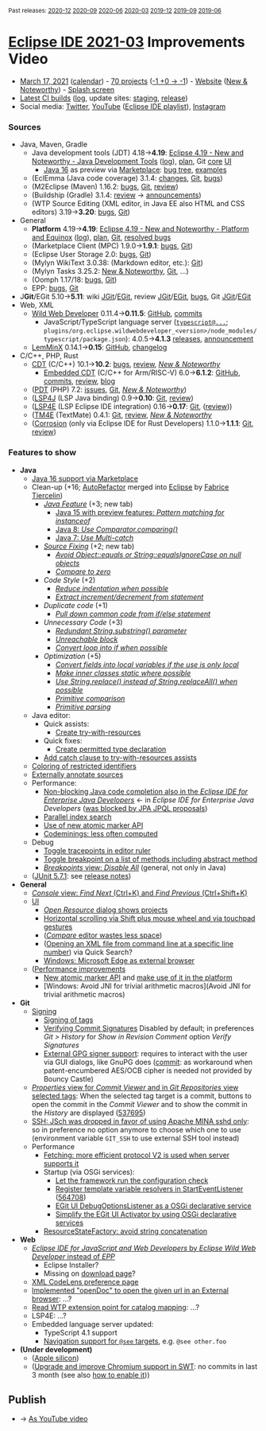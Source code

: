 <sup>Past releases:
[2020-12](https://github.com/howlger/Eclipse-IDE-improvements-videos/tree/2020-12)
[2020-09](https://github.com/howlger/Eclipse-IDE-improvements-videos/tree/2020-09)
[2020-06](https://github.com/howlger/Eclipse-IDE-improvements-videos/tree/2020-06)
[2020-03](https://github.com/howlger/Eclipse-IDE-improvements-videos/tree/2020-03)
[2019-12](https://github.com/howlger/Eclipse-IDE-improvements-videos/tree/2019-12)
[2019-09](https://github.com/howlger/Eclipse-IDE-improvements-videos/tree/2019-09)
[2019-06](https://github.com/howlger/Eclipse-IDE-improvements-videos/tree/2019-06)
</sup>

# [Eclipse IDE 2021-03](https://wiki.eclipse.org/Category:SimRel-2021-03) Improvements Video
* [March 17, 2021](https://www.google.com/calendar/event?eid=NnNtbjdzMXJiZXRjN2lnYnNyZHV1azgwOTAgZ2NoczdubTRudnBtODM3NDY5ZGRqOXRqbGtAZw&ctz=Europe/Berlin) ([calendar](https://calendar.google.com/calendar/embed?src=gchs7nm4nvpm837469ddj9tjlk@group.calendar.google.com&ctz=Europe/Berlin)) - [70 projects](https://projects.eclipse.org/releases/2021-03) ([-1 +0 → -1](projects_diff.txt)) - [Website](https://eclipse.org/eclipseide/2021-03) ([New & Noteworthy](https://eclipse.org/eclipseide/2021-03/noteworthy)) - [Splash screen](https://bugs.eclipse.org/bugs/show_bug.cgi?id=553853)
* [Latest CI builds](https://ci.eclipse.org/packaging/job/simrel.epp-tycho-build/lastSuccessfulBuild/artifact/org.eclipse.epp.packages/archive/) ([log](https://git.eclipse.org/c/simrel/org.eclipse.simrel.build.git/log/), update sites: [staging](https://download.eclipse.org/staging/2021-03), [release](http://download.eclipse.org/releases/2021-03))
* Social media: [Twitter](http://twitter.com/EclipseJavaIDE), [YouTube](https://www.youtube.com/user/EclipseFdn) ([Eclipse IDE playlist](https://www.youtube.com/playlist?list=PLy7t4z5SYNaSNjL60ofpwVhfA7mOF3Pgk)), [Instagram](https://www.instagram.com/eclipsejavaide)


### Sources

* Java, Maven, Gradle
    * Java development tools (JDT) 4.18→**4.19**: [Eclipse 4.19 - New and Noteworthy - Java Development Tools](https://www.eclipse.org/eclipse/news/4.19/jdt.php) ([log](https://git.eclipse.org/c/www.eclipse.org/eclipse/news.git/log/)), [plan](https://www.eclipse.org/projects/project-plan.php?planurl=http://www.eclipse.org/eclipse/development/plans/eclipse_project_plan_4_19.xml#themes_and_priorities), Git [core](https://git.eclipse.org/c/jdt/eclipse.jdt.core.git/log/) [UI](https://git.eclipse.org/c/jdt/eclipse.jdt.ui.git/log/)
        * [Java 16](https://jdk.java.net/16/) as preview via [Marketplace](https://marketplace.eclipse.org/content/java-16-support-eclipse-2021-03-419): [bug tree](https://bugs.eclipse.org/bugs/showdependencytree.cgi?id=565620&hide_resolved=0), [examples](https://wiki.eclipse.org/Java16/Examples)
    * (EclEmma (Java code coverage) 3.1.4: [changes](https://www.eclemma.org/changes.html), [Git](https://github.com/eclipse/eclemma/commits/master), [bugs](https://bugs.eclipse.org/bugs/buglist.cgi?product=Eclemma&query_format=advanced&order=changeddate%20DESC))
    * (M2Eclipse (Maven) 1.16.2: [bugs](https://bugs.eclipse.org/bugs/buglist.cgi?product=m2e&query_format=advanced&order=changeddate%20DESC&target_milestone=1.16.2), [Git](https://git.eclipse.org/c/m2e/m2e-core.git/log/), [review](https://projects.eclipse.org/projects/technology.m2e/reviews/1.16.2-release-review))
    * (Buildship (Gradle) 3.1.4: [review](https://projects.eclipse.org/projects/tools.buildship/releases/3.1.4) → [announcements](https://discuss.gradle.org/tag/buildship-release))
    * (WTP Source Editing (XML editor, in Java EE also HTML and CSS editors) 3.19→**3.20**: [bugs](https://bugs.eclipse.org/bugs/buglist.cgi?product=WTP%20Source%20Editing&query_format=advanced&order=changeddate%20DESC), [Git](https://git.eclipse.org/c/sourceediting/webtools.sourceediting.git/log/))
* General
    * **Platform** 4.19→**4.19**: [Eclipse 4.19 - New and Noteworthy - Platform and Equinox](https://www.eclipse.org/eclipse/news/4.19/platform.php) ([log](https://git.eclipse.org/c/www.eclipse.org/eclipse/news.git/log/)), [plan](https://www.eclipse.org/projects/project-plan.php?planurl=http://www.eclipse.org/eclipse/development/plans/eclipse_project_plan_4_18.xml#themes_and_priorities), [Git](https://git.eclipse.org/c/platform/eclipse.platform.ui.git/log/), [resolved bugs](https://bugs.eclipse.org/bugs/buglist.cgi?bug_status=RESOLVED&resolution=---&resolution=FIXED&product=JDT&query_format=advanced&order=changeddate%20DESC)
    * (Marketplace Client (MPC) 1.9.0→**1.9.1**: [bugs](https://bugs.eclipse.org/bugs/buglist.cgi?product=MPC&query_format=advanced&order=changeddate%20DESC), [Git](https://git.eclipse.org/c/mpc/org.eclipse.epp.mpc.git/log/))
    * (Eclipse User Storage 2.0: [bugs](https://bugs.eclipse.org/bugs/buglist.cgi?product=USSSDK&query_format=advanced&order=changeddate%20DESC), [Git](https://git.eclipse.org/c/usssdk/org.eclipse.usssdk.git/log/))
    * (Mylyn WikiText 3.0.38: (Markdown editor, etc.): [Git](https://git.eclipse.org/c/mylyn/org.eclipse.mylyn.docs.git/log/))
    * (Mylyn Tasks 3.25.2: [New & Noteworthy](https://www.eclipse.org/mylyn/new/), [Git](https://git.eclipse.org/c/mylyn/org.eclipse.mylyn.tasks.git/log/), ...)
    * (Oomph 1.17/18: [bugs](https://bugs.eclipse.org/bugs/buglist.cgi?product=Oomph&query_format=advanced&order=changeddate%20DESC), [Git](https://git.eclipse.org/c/oomph/org.eclipse.oomph.git/log/))
    * EPP: [bugs](https://bugs.eclipse.org/bugs/buglist.cgi?product=EPP&query_format=advanced&order=changeddate%20DESC), [Git](https://git.eclipse.org/c/epp/org.eclipse.epp.packages.git/log/)
* J**Git**/EGit 5.10→**5.11**: wiki [JGit](https://wiki.eclipse.org/JGit/New_and_Noteworthy/5.11)/[EGit](https://wiki.eclipse.org/EGit/New_and_Noteworthy/5.11), review [JGit](https://projects.eclipse.org/projects/technology.jgit/reviews/5.11.0-release-review)/[EGit](https://projects.eclipse.org/projects/technology.egit/reviews/5.11.0-release-review), [bugs](https://bugs.eclipse.org/bugs/buglist.cgi?product=EGit&product=JGit&query_format=advanced&order=changeddate%20DESC), Git [JGit](https://git.eclipse.org/c/jgit/jgit.git/log/)/[EGit](https://git.eclipse.org/c/egit/egit.git/log/)
* Web, XML
    * [Wild Web Developer](https://projects.eclipse.org/projects/tools.wildwebdeveloper) 0.11.4→**0.11.5**: [GitHub](https://github.com/eclipse/wildwebdeveloper), [commits](https://github.com/eclipse/wildwebdeveloper/compare/0.11.4...0.11.5)
        * JavaScript/TypeScript language server ([`typescript@...`](https://github.com/eclipse/wildwebdeveloper/blob/master/org.eclipse.wildwebdeveloper/pom.xml); `plugins/org.eclipse.wildwebdeveloper_<version>/node_modules/typescript/package.json`): 4.0.5→**4.1.3** [releases](https://github.com/microsoft/TypeScript/releases), [announcement](https://devblogs.microsoft.com/typescript/announcing-typescript-4-1/)
    * [LemMinX](https://projects.eclipse.org/projects/technology.lemminx) 0.14.1→**0.15**: [GitHub](https://github.com/eclipse/lemminx), [changelog](https://github.com/eclipse/lemminx/blob/master/CHANGELOG.md#change-log)
* C/C++, PHP, Rust
    * [CDT](https://projects.eclipse.org/projects/tools.cdt) (C/C++) 10.1→**10.2**: [bugs](https://bugs.eclipse.org/bugs/buglist.cgi?product=CDT&query_format=advanced&order=changeddate%20DESC), [review](https://projects.eclipse.org/projects/tools.cdt/reviews/10.2.0-release-review), [_New & Noteworthy_](https://wiki.eclipse.org/CDT/User/NewIn102)
        * [Embedded CDT](https://projects.eclipse.org/projects/iot.embed-cdt) (C/C++ for Arm/RISC-V) 6.0→**6.1.2**: [GitHub](https://github.com/eclipse-embed-cdt/eclipse-plugins), [commits](https://github.com/eclipse-embed-cdt/eclipse-plugins/compare/v6.0.0...v6.1.2-202102181132), [review](https://projects.eclipse.org/projects/iot.embed-cdt/reviews/6.1.2-release-review), [blog](https://gnu-mcu-eclipse.github.io/blog/)
    * ([PDT](https://projects.eclipse.org/projects/tools.pdt) (PHP) 7.2: [issues](https://github.com/eclipse/pdt/issues?q=is%3Aissue+sort%3Aupdated-asc), [Git](https://github.com/eclipse/pdt/commits/master), [_New & Noteworthy_](https://wiki.eclipse.org/PDT/NewIn72))
    * ([LSP4J](https://projects.eclipse.org/projects/technology.lsp4j) (LSP Java binding) 0.9→**0.10**: [Git](https://github.com/eclipse/lsp4j/commits/master), [review](https://projects.eclipse.org/projects/technology.lsp4j))
    * ([LSP4E](https://projects.eclipse.org/projects/technology.lsp4e) (LSP Eclipse IDE integration) 0.16→**0.17**: [Git](https://git.eclipse.org/c/lsp4e/lsp4e.git/log/), ([review](https://projects.eclipse.org/projects/technology.lsp4e/reviews/0.15.0-release-review)))
    * ([TM4E](https://projects.eclipse.org/projects/technology.tm4e) (TextMate) 0.4.1: [Git](https://github.com/eclipse/tm4e/commits/master), [review](https://projects.eclipse.org/projects/technology.tm4e/reviews/0.4.1-release-review), [_New & Noteworthy_](https://github.com/eclipse/tm4e/blob/master/RELEASE_NOTES.md#041)
    * ([Corrosion](https://github.com/eclipse/corrosion) (only via Eclipse IDE for Rust Developers) 1.1.0→**1.1.1**: [Git](https://github.com/eclipse/corrosion/commits/master), [review](https://projects.eclipse.org/projects/tools.corrosion/reviews/1.1.1-release-review))


### Features to show

* **Java**
    * [Java 16 support via Marketplace](https://marketplace.eclipse.org/content/java-16-support-eclipse-2021-03-419)
    * Clean-up (+16; [AutoRefactor](https://github.com/JnRouvignac/AutoRefactor) merged into [Eclipse](https://bugs.eclipse.org/bugs/buglist.cgi?classification=Eclipse%20Project&product=JDT&query_format=advanced&short_desc=AutoRefactor&short_desc_type=allwordssubstr) by [Fabrice Tiercelin](https://projects.eclipse.org/projects/eclipse.jdt/elections/election-fabrice-tiercelin-committer-eclipse-java-development-tools-jdt))
        * [_Java Feature_](https://www.eclipse.org/eclipse/news/4.19/jdt.php#java-feature) (+3; new tab)
            * [Java 15 with preview features: _Pattern matching for instanceof_](https://www.eclipse.org/eclipse/news/4.19/jdt.php#pattern-matching)
            * [Java 8: _Use Comparator.comparing()_](https://www.eclipse.org/eclipse/news/4.19/jdt.php#comparator-comparing)
            * [Java 7: _Use Multi-catch_](https://www.eclipse.org/eclipse/news/4.19/jdt.php#multi-catch)
        * [_Source Fixing_](https://www.eclipse.org/eclipse/news/4.19/jdt.php#source-fixing) (+2; new tab)
            * [_Avoid Object::equals or String::equalsIgnoreCase on null objects_](https://www.eclipse.org/eclipse/news/4.19/jdt.php#invert-equals)
            * [_Compare to zero_](https://www.eclipse.org/eclipse/news/4.19/jdt.php#comparison-zero)
        * _Code Style_ (+2)
            * [_Reduce indentation when possible_](https://www.eclipse.org/eclipse/news/4.19/jdt.php#reduce-indentation)
            * [_Extract increment/decrement from statement_](https://www.eclipse.org/eclipse/news/4.19/jdt.php#extract-increment)
        * _Duplicate code_ (+1)
            * [_Pull down common code from if/else statement_](https://www.eclipse.org/eclipse/news/4.19/jdt.php#control-flow-merge)
        * _Unnecessary Code_ (+3)
            * [_Redundant String.substring() parameter_](https://www.eclipse.org/eclipse/news/4.19/jdt.php#substring)
            * [_Unreachable block_](https://www.eclipse.org/eclipse/news/4.19/jdt.php#unreachable-block)
            * [_Convert loop into if when possible_](https://www.eclipse.org/eclipse/news/4.19/jdt.php#unlooped-while)
        * _Optimization_ (+5)
            * [_Convert fields into local variables if the use is only local_](https://www.eclipse.org/eclipse/news/4.19/jdt.php#convert-fields)
            * [_Make inner classes static where possible_](https://www.eclipse.org/eclipse/news/4.19/jdt.php#static-inner-class)
            * [_Use String.replace() instead of String.replaceAll() when possible_](https://www.eclipse.org/eclipse/news/4.19/jdt.php#string-replace)
            * [_Primitive comparison_](https://www.eclipse.org/eclipse/news/4.19/jdt.php#primitive-comparison)
            * [_Primitive parsing_](https://www.eclipse.org/eclipse/news/4.19/jdt.php#primitive-parsing)
    * Java editor:
        * Quick assists:
            * [Create try-with-resources](https://www.eclipse.org/eclipse/news/4.19/jdt.php#try-with-resources-quick-assist)
        * Quick fixes:
            * [Create permitted type declaration](https://www.eclipse.org/eclipse/news/4.19/jdt.php#create-permitted-type-declaration)
        * [Add catch clause to try-with-resources assists](https://www.eclipse.org/eclipse/news/4.19/jdt.php#add-catch-to-try-with-resources-assists)
    * [Coloring of restricted identifiers](https://www.eclipse.org/eclipse/news/4.19/jdt.php#restricted-identifier-preference)
    * [Externally annotate sources](https://www.eclipse.org/eclipse/news/4.19/jdt.php#annotate-for-source-folders)
    * Performance:
        * [Non-blocking Java code completion also in the _Eclipse IDE for Enterprise Java Developers_](https://www.eclipse.org/eclipse/news/4.16/jdt.php#default-non-blocking-completion) ← in _Eclipse IDE for Enterprise Java Developers_ ([was blocked by JPA JPQL proposals](https://bugs.eclipse.org/bugs/show_bug.cgi?id=563158#c5))
        * [Parallel index search](https://www.eclipse.org/eclipse/news/4.19/jdt.php#parallel-index-search)
        * [Use of new atomic marker API](https://bugs.eclipse.org/bugs/show_bug.cgi?id=571017)
        * [Codeminings: less often computed](https://bugs.eclipse.org/bugs/show_bug.cgi?id=570727)
    * Debug
        * [Toggle tracepoints in editor ruler](https://www.eclipse.org/eclipse/news/4.19/jdt.php#toggle-tracepoints)
        * [Toggle breakpoint on a list of methods including abstract method](https://www.eclipse.org/eclipse/news/4.19/jdt.php#toggle-breakpoints-works-listofmethods-including-abstract)
        * [_Breakpoints_ view: _Disable All_](https://www.eclipse.org/eclipse/news/4.19/platform.php#disable-all-breakpoints) (general, not only in Java)
    * ([JUnit 5.7.1](https://www.eclipse.org/eclipse/news/4.19/jdt.php#junit-5.7.1): see [release notes](https://junit.org/junit5/docs/5.7.1/release-notes/#release-notes-5.7.1/))
* **General**
    * [_Console_ view: _Find Next_ (Ctrl+K) and _Find Previous_ (Ctrl+Shift+K)](https://www.eclipse.org/eclipse/news/4.19/platform.php#console-find-next-find-previous)
    * [UI](https://bugs.eclipse.org/bugs/showdependencytree.cgi?id=569282&hide_resolved=0)
        * [_Open Resource_ dialog shows projects](https://bugs.eclipse.org/bugs/show_bug.cgi?id=479218)
        * [Horizontal scrolling via Shift plus mouse wheel and via touchpad gestures](https://www.eclipse.org/eclipse/news/4.19/platform.php#editors-horizontal-scroll)
        * ([_Compare_ editor wastes less space](https://bugs.eclipse.org/bugs/show_bug.cgi?id=551573))
        * ([Opening an XML file from command line at a specific line number](https://bugs.eclipse.org/bugs/show_bug.cgi?id=567708)) via Quick Search?
        * [Windows: Microsoft Edge as external browser](https://www.eclipse.org/eclipse/news/4.19/platform.php#browsers-windows-update)
    * ([Performance improvements](https://bugs.eclipse.org/bugs/show_bug.cgi?id=569285)
        * [New atomic marker API](https://bugs.eclipse.org/bugs/show_bug.cgi?id=570914) and [make use of it in the platform](https://bugs.eclipse.org/bugs/show_bug.cgi?id=570952)
        * [Windows: Avoid JNI for trivial arithmetic macros](Avoid JNI for trivial arithmetic macros)
* **Git**
    * [Signing](https://wiki.eclipse.org/EGit/New_and_Noteworthy/5.11#Signatures)
        * [Signing of tags](https://wiki.eclipse.org/EGit/New_and_Noteworthy/5.11#Creating_Signed_Tags)
        * [Verifying Commit Signatures](https://wiki.eclipse.org/EGit/New_and_Noteworthy/5.11#Verifying_Commit_Signatures) Disabled by default; in preferences _Git > History_ for _Show in Revision Comment_ option _Verify Signatures_
        * [External GPG signer support](https://wiki.eclipse.org/EGit/New_and_Noteworthy/5.11#Using_GPG_to_Sign_Commits_and_Tags): requires to interact with the user via GUI dialogs, like GnuPG does ([commit](https://git.eclipse.org/c/egit/egit.git/commit/?id=2b66e9b8baa2104c320c301daea9147227ef39fe): as workaround when patent-encumbered AES/OCB cipher is needed not provided by Bouncy Castle)
    * [_Properties_ view for _Commit Viewer_ and in _Git Repositories_ view selected tags](https://wiki.eclipse.org/EGit/New_and_Noteworthy/5.11#Properties_View): When the selected tag target is a commit, buttons to open the commit in the _Commit Viewer_ and to show the commit in the _History_ are displayed ([537695](https://bugs.eclipse.org/bugs/show_bug.cgi?id=537695))
    * [SSH: JSch was dropped in favor of using Apache MINA sshd only](https://wiki.eclipse.org/EGit/New_and_Noteworthy/5.11#Properties_View): so in preference no option anymore to choose which one to use (environment variable `GIT_SSH` to use external SSH tool instead)
    * Performance
        * [Fetching: more efficient protocol V2 is used when server supports it](https://wiki.eclipse.org/EGit/New_and_Noteworthy/5.11#Git_Protocol)
        * Startup (via OSGi services):
            * [Let the framework run the configuration check](https://git.eclipse.org/c/egit/egit.git/commit/?id=4d8ae5e93d40dbf3908d9abcbf5db5180ec855a8)
            * [Register template variable resolvers in StartEventListener](https://git.eclipse.org/c/egit/egit.git/commit/?id=6483bcae41c2af9999a9e7d341f207b30dc92938) ([564708](https://bugs.eclipse.org/bugs/show_bug.cgi?id=564708))
            * [EGit UI DebugOptionsListener as a OSGi declarative service](https://git.eclipse.org/c/egit/egit.git/commit/?id=6c9309466b6f220fd777c0605f2a49caabf66310)
            * [Simplify the EGit UI Activator by using OSGi declarative services](https://git.eclipse.org/c/egit/egit.git/commit/?id=dfd0958aa593fda3c7a930f600aaf3c46e4f350c)
        * [ResourceStateFactory: avoid string concatenation](https://bugs.eclipse.org/bugs/show_bug.cgi?id=570962)
* **Web**
    * [_Eclipse IDE for JavaScript and Web Developers_ by _Eclipse Wild Web Developer_ instead of _EPP_](https://bugs.eclipse.org/bugs/show_bug.cgi?id=571132)
        * Eclipse Installer?
        * Missing on [download page](https://www.eclipse.org/downloads/packages/release/2021-03/m3)?
    * [XML CodeLens preference page](https://github.com/eclipse/wildwebdeveloper/issues/636)
    * [Implemented "openDoc" to open the given url in an External browser](https://github.com/eclipse/wildwebdeveloper/commit/9f742827d63237a0deb9311971cecbe33e4db558): ...?
    * [Read WTP extension point for catalog mapping](https://github.com/eclipse/wildwebdeveloper/commit/10d7dfed566dec2c8923df9cb855118b803ff952): ...?
    * LSP4E: ...?
    * Embedded language server updated:
        * TypeScript 4.1 support
        * [Navigation support for `@see` targets](https://devblogs.microsoft.com/typescript/announcing-typescript-4-1/#editor-support-for-the-jsdoc-see-tag), e.g. `@see other.foo`
* **(Under development)**
    * ([Apple silicon](https://bugs.eclipse.org/bugs/show_bug.cgi?id=565690))
    * ([Upgrade and improve Chromium support in SWT](https://bugs.eclipse.org/bugs/show_bug.cgi?id=566608): no commits in last 3 month (see also [how to enable it](https://bugs.eclipse.org/bugs/show_bug.cgi?id=549585#c117)))

## Publish
* → [As YouTube video](https://www.youtube.com/playlist?list=PLnh_8hTD4yvnhXSttuewEKgKkmlIj_ND-)
